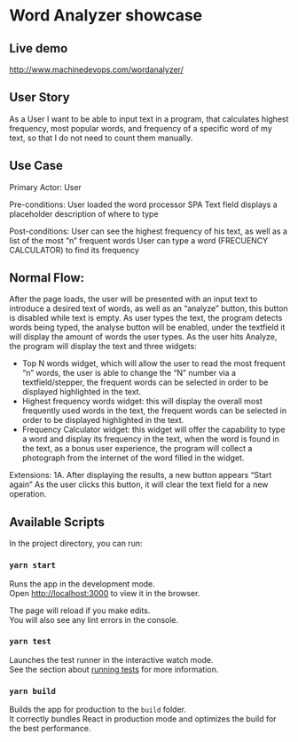 # Word Analyzer showcase

## Live demo

http://www.machinedevops.com/wordanalyzer/

## User Story

As a User I want to be able to input text in a program, that calculates highest frequency, most popular words, and frequency of a specific word of my text, so that I do not need to count them manually.

## Use Case

Primary Actor: User

Pre-conditions: 
User loaded the word processor SPA
Text field displays a placeholder description of where to type

Post-conditions: 
User can see the highest frequency of his text, as well as a list of the most “n” frequent words 
User can type a word (FRECUENCY CALCULATOR) to find its frequency


## Normal Flow:
After the page loads, the user will be presented with an input text to introduce a desired text of words, as well as an “analyze” button, this button is disabled while text is empty.
As user types the text, the program detects words being typed, the analyse button will be enabled, under the textfield it will display the amount of words the user types.
As the user hits Analyze, the program will display the text and three widgets:
  - Top N words widget, which will allow the user to read the most frequent “n” words, the user is able to change the “N” number via a textfield/stepper, the frequent words can be selected in order to be displayed highlighted in the text.
  - Highest frequency words widget: this will display the overall most frequently used words in the text, the frequent words can be selected in order to be displayed highlighted in the text.
  - Frequency Calculator widget: this widget will offer the capability to type a word and display its frequency in the text, when the word is found in the text, as a bonus user experience, the program will collect a photograph from the internet of the word filled in the widget.

Extensions:
1A. After displaying the results, a new button appears “Start again”
As the user clicks this button, it will clear the text field for a new operation.


## Available Scripts

In the project directory, you can run:

### `yarn start`

Runs the app in the development mode.\
Open [http://localhost:3000](http://localhost:3000) to view it in the browser.

The page will reload if you make edits.\
You will also see any lint errors in the console.

### `yarn test`

Launches the test runner in the interactive watch mode.\
See the section about [running tests](https://facebook.github.io/create-react-app/docs/running-tests) for more information.

### `yarn build`

Builds the app for production to the `build` folder.\
It correctly bundles React in production mode and optimizes the build for the best performance.

